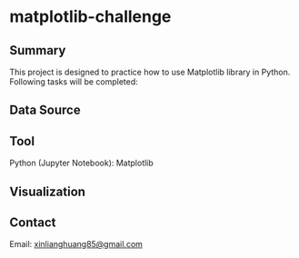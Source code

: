 # matplotlib-challenge
## Summary ##
This project is designed to practice how to use Matplotlib library in Python. Following tasks will be completed:

## Data Source ##

## Tool ##
Python (Jupyter Notebook): Matplotlib
## Visualization ##

## Contact ##
Email: xinlianghuang85@gmail.com
